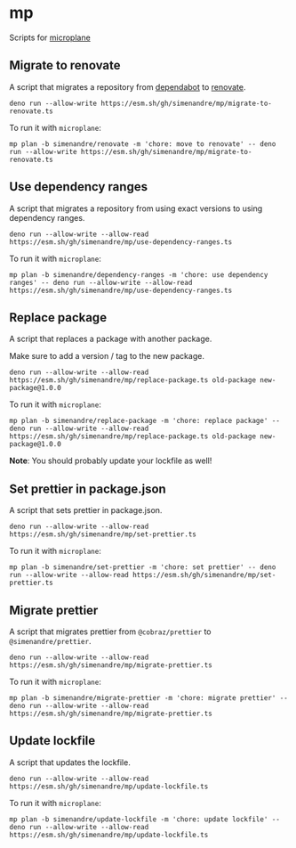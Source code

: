 # mp

Scripts for [microplane](https://github.com/Clever/microplane)

## Migrate to renovate

A script that migrates a repository from [dependabot](https://dependabot.com/) to [renovate](https://renovatebot.com/).

```shell
deno run --allow-write https://esm.sh/gh/simenandre/mp/migrate-to-renovate.ts
```

To run it with `microplane`:

```shell
mp plan -b simenandre/renovate -m 'chore: move to renovate' -- deno run --allow-write https://esm.sh/gh/simenandre/mp/migrate-to-renovate.ts
```

## Use dependency ranges

A script that migrates a repository from using exact versions to using dependency ranges.

```shell
deno run --allow-write --allow-read https://esm.sh/gh/simenandre/mp/use-dependency-ranges.ts
```

To run it with `microplane`:

```shell
mp plan -b simenandre/dependency-ranges -m 'chore: use dependency ranges' -- deno run --allow-write --allow-read https://esm.sh/gh/simenandre/mp/use-dependency-ranges.ts
```

## Replace package

A script that replaces a package with another package.

Make sure to add a version / tag to the new package.

```shell
deno run --allow-write --allow-read https://esm.sh/gh/simenandre/mp/replace-package.ts old-package new-package@1.0.0
```

To run it with `microplane`:

```shell
mp plan -b simenandre/replace-package -m 'chore: replace package' -- deno run --allow-write --allow-read https://esm.sh/gh/simenandre/mp/replace-package.ts old-package new-package@1.0.0
```

**Note**: You should probably update your lockfile as well!

## Set prettier in package.json

A script that sets prettier in package.json.

```shell
deno run --allow-write --allow-read https://esm.sh/gh/simenandre/mp/set-prettier.ts
```

To run it with `microplane`:

```shell
mp plan -b simenandre/set-prettier -m 'chore: set prettier' -- deno run --allow-write --allow-read https://esm.sh/gh/simenandre/mp/set-prettier.ts
```

## Migrate prettier

A script that migrates prettier from `@cobraz/prettier` to `@simenandre/prettier`.

```shell
deno run --allow-write --allow-read https://esm.sh/gh/simenandre/mp/migrate-prettier.ts
```

To run it with `microplane`:

```shell
mp plan -b simenandre/migrate-prettier -m 'chore: migrate prettier' -- deno run --allow-write --allow-read https://esm.sh/gh/simenandre/mp/migrate-prettier.ts
```

## Update lockfile

A script that updates the lockfile.

```shell
deno run --allow-write --allow-read https://esm.sh/gh/simenandre/mp/update-lockfile.ts
```

To run it with `microplane`:

```shell
mp plan -b simenandre/update-lockfile -m 'chore: update lockfile' -- deno run --allow-write --allow-read https://esm.sh/gh/simenandre/mp/update-lockfile.ts
```
